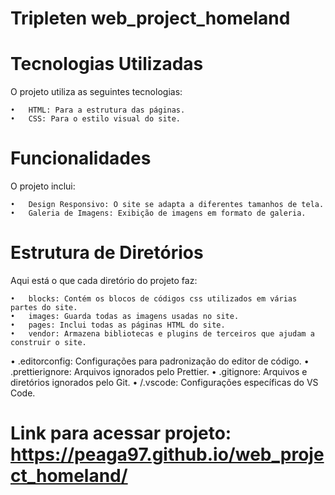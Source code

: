 # Tripleten web_project_homeland

# Tecnologias Utilizadas

O projeto utiliza as seguintes tecnologias:

	•	HTML: Para a estrutura das páginas.
	•	CSS: Para o estilo visual do site.

# Funcionalidades

O projeto inclui:

	•	Design Responsivo: O site se adapta a diferentes tamanhos de tela.
	•	Galeria de Imagens: Exibição de imagens em formato de galeria.

# Estrutura de Diretórios
Aqui está o que cada diretório do projeto faz:

	•	blocks: Contém os blocos de códigos css utilizados em várias partes do site.
	•	images: Guarda todas as imagens usadas no site.
	•	pages: Inclui todas as páginas HTML do site.
	•	vendor: Armazena bibliotecas e plugins de terceiros que ajudam a construir o site.
  •	.editorconfig: Configurações para padronização do editor de código.
	•	.prettierignore: Arquivos ignorados pelo Prettier.
	•	.gitignore: Arquivos e diretórios ignorados pelo Git.
	•	/.vscode: Configurações específicas do VS Code.
  
# Link para acessar projeto: https://peaga97.github.io/web_project_homeland/
